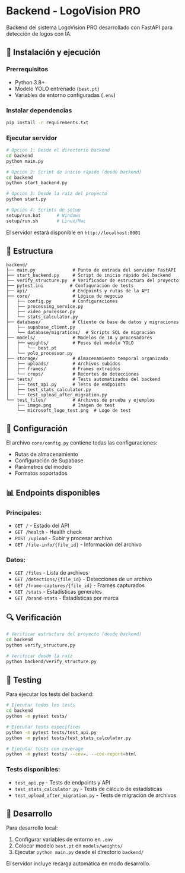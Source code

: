 # Backend - LogoVision PRO

Backend del sistema LogoVision PRO desarrollado con FastAPI para detección de logos con IA.

## 🚀 Instalación y ejecución

### Prerrequisitos
- Python 3.8+
- Modelo YOLO entrenado (`best.pt`)
- Variables de entorno configuradas (`.env`)

### Instalar dependencias
```bash
pip install -r requirements.txt
```

### Ejecutar servidor
```bash
# Opción 1: Desde el directorio backend
cd backend
python main.py

# Opción 2: Script de inicio rápido (desde backend)
cd backend  
python start_backend.py

# Opción 3: Desde la raíz del proyecto
python start.py

# Opción 4: Scripts de setup
setup/run.bat      # Windows
setup/run.sh       # Linux/Mac
```

El servidor estará disponible en `http://localhost:8001`

## 📁 Estructura

```
backend/
├── main.py              # Punto de entrada del servidor FastAPI
├── start_backend.py     # Script de inicio rápido del backend
├── verify_structure.py  # Verificador de estructura del proyecto
├── pytest.ini          # Configuración de tests
├── api/                 # Endpoints y rutas de la API
├── core/                # Lógica de negocio
│   ├── config.py        # Configuraciones
│   ├── processing_service.py
│   ├── video_processor.py
│   └── stats_calculator.py
├── database/            # Cliente de base de datos y migraciones
│   ├── supabase_client.py
│   └── database/migrations/  # Scripts SQL de migración
├── models/              # Modelos de IA y procesadores
│   ├── weights/         # Pesos del modelo YOLO
│   │   └── best.pt
│   └── yolo_processor.py
├── storage/             # Almacenamiento temporal organizado
│   ├── uploads/         # Archivos subidos
│   ├── frames/          # Frames extraídos
│   └── crops/           # Recortes de detecciones
├── tests/               # Tests automatizados del backend
│   ├── test_api.py      # Tests de endpoints
│   ├── test_stats_calculator.py
│   └── test_upload_after_migration.py
└── test_files/          # Archivos de prueba y ejemplos
    ├── image.png        # Imagen de test
    └── microsoft_logo_test.png  # Logo de test
```

## 🔧 Configuración

El archivo `core/config.py` contiene todas las configuraciones:
- Rutas de almacenamiento
- Configuración de Supabase
- Parámetros del modelo
- Formatos soportados

## 📊 Endpoints disponibles

### Principales:
- `GET /` - Estado del API
- `GET /health` - Health check
- `POST /upload` - Subir y procesar archivo
- `GET /file-info/{file_id}` - Información del archivo

### Datos:
- `GET /files` - Lista de archivos
- `GET /detections/{file_id}` - Detecciones de un archivo
- `GET /frame-captures/{file_id}` - Frames capturados
- `GET /stats` - Estadísticas generales
- `GET /brand-stats` - Estadísticas por marca

## 🔍 Verificación

```bash
# Verificar estructura del proyecto (desde backend)
cd backend
python verify_structure.py

# Verificar desde la raíz
python backend/verify_structure.py
```

## 🧪 Testing

Para ejecutar los tests del backend:

```bash
# Ejecutar todos los tests
cd backend
python -m pytest tests/

# Ejecutar tests específicos
python -m pytest tests/test_api.py
python -m pytest tests/test_stats_calculator.py

# Ejecutar tests con coverage
python -m pytest tests/ --cov=. --cov-report=html
```

### Tests disponibles:
- `test_api.py` - Tests de endpoints y API
- `test_stats_calculator.py` - Tests de cálculo de estadísticas
- `test_upload_after_migration.py` - Tests de migración de archivos

## 🧪 Desarrollo

Para desarrollo local:
1. Configurar variables de entorno en `.env`
2. Colocar modelo `best.pt` en `models/weights/`
3. Ejecutar `python main.py` desde el directorio `backend/`

El servidor incluye recarga automática en modo desarrollo.
